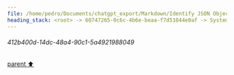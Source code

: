 ```yaml
---
file: /home/pedro/Documents/chatgpt_export/Markdown/Identify JSON Object Keys.md
heading_stack: <root> -> 60747265-0c6c-4b6e-beaa-f7d51044e0af -> System -> 63001cc6-1d28-4fbb-a549-efc65281f584 -> System -> aaa2e9e0-e9cb-4e2c-b570-b8aa9620d0d8 -> User -> 5e02f37b-fdaa-439a-b691-0a59c0854770 -> Assistant -> 1d6a55c7-f0df-4843-8981-4d2196502c42 -> Tool -> 29b7f640-7376-4ffd-bdae-0c2b274d73ce -> Assistant -> aaa2ffe4-a38f-4be8-bb1b-f0d4b30e5af6 -> User -> 692d1737-ce81-4e0c-9b27-a1a2c67a7d21 -> Assistant -> 6a620821-ccbb-4778-b3d0-07eeb899a45c -> Tool -> b306ed66-ebf9-45d4-9e12-c1cdbe1c54f7 -> Assistant -> aaa25d12-8050-46fd-8724-b92ac6cc490d -> User -> 4a5bea9c-fdc2-49d2-899b-a7e98d2b903f -> Assistant -> 56593acc-7a9b-4a0e-94c0-43a09e075d29 -> Tool -> eb25eb85-a95a-4ff3-a25d-988c91e5822a -> Assistant -> aaa2da8a-fdad-4b02-a5aa-f2c1c247738f -> User -> c7096f9b-051c-4659-9371-153751735216 -> Assistant -> aaa2f7ba-2233-4b33-ab80-f9be3827fa86 -> User -> 391e31cc-74d5-4b7f-9f62-592742338f7a -> Assistant -> aaa20b0b-a2b5-4907-958e-f46941927b84 -> User -> 78939945-3852-4cc0-9554-2678a0351f8b -> Assistant -> aaa2815f-5673-40ca-90bb-8ad4503ed7c0 -> User -> 9c00a084-b58e-4402-9902-94fdca6d3634 -> Assistant -> d5741d14-3bca-47eb-b258-e77b5986e884 -> Tool -> 82071a5a-5b43-4063-8bea-d2271ec6dafb -> Assistant -> aaa214ed-2988-449b-90bd-2acdb6a15628 -> User -> 412b400d-14dc-48a4-90c1-5a4921988049
---
```

###### 412b400d-14dc-48a4-90c1-5a4921988049
[parent ⬆️](#aaa214ed-2988-449b-90bd-2acdb6a15628)
